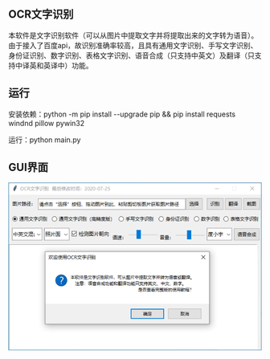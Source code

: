 ## OCR文字识别

本软件是文字识别软件（可以从图片中提取文字并将提取出来的文字转为语音）。由于接入了百度api，故识别准确率较高，且具有通用文字识别、手写文字识别、身份证识别、数字识别、表格文字识别、语音合成（只支持中英文）及翻译（只支持中译英和英译中）功能。

## 运行

安装依赖：python -m pip install --upgrade pip && pip install requests windnd pillow pywin32

运行：python main.py

## GUI界面

![](Python_OCR文字识别.png)
